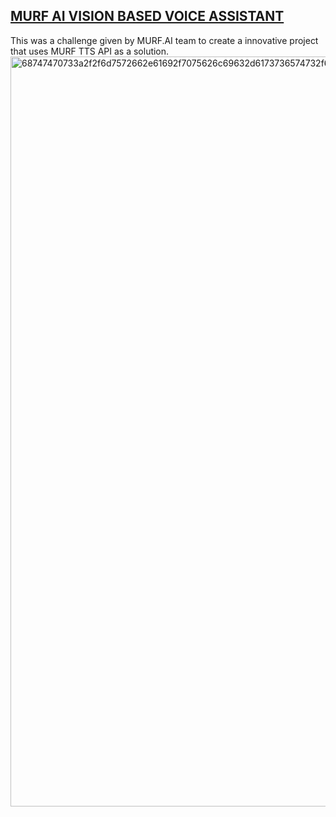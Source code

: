 ## [MURF AI VISION BASED VOICE ASSISTANT](https://murf.ai/)
This was a challenge given by MURF.AI team to create a innovative project that uses MURF TTS API as a solution. 
<img width="4000" height="1200" alt="68747470733a2f2f6d7572662e61692f7075626c69632d6173736574732f686f6d652f4d7572665f4c6f676f2e706e67" src="https://github.com/user-attachments/assets/8f5da248-840a-4990-bd66-22527bf6bf51" />
